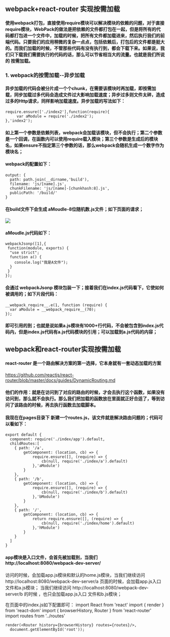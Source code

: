 ## webpack+react-router 实现按需加载
#### 使用webpack打包，直接使用require模块可以解决模块的依赖的问题，对于直接require模块，WebPack的做法是把依赖的文件都打包在一起，但是将所有的代码都打包进一个文件中，加载的时候，把所有文件都加载进来，然后执行我们的前端代码。只要我们的应用稍微的复杂一点点，包括依赖后，打包后的文件都是挺大的。而我们加载的时候，不管那些代码有没有执行到，都会下载下来。如果说，我们只下载我们需要执行的代码的话，那么可以节省相当大的流量。也就是我们所说的 按需加载。
### 1. webpack的按需加载--异步加载
#### 异步加载的代码会被分片成一个个chunk，在需要该模块时再加载，即按需加载，同步加载过多代码会造成文件过大影响加载速度；异步过多则文件太碎，造成过多的Http请求，同样影响加载速度。异步加载的写法如下：
    require.ensure(['./index2'],function(require){
         var aModule = require('./index2');
    },'index2');
#### 如上第一个参数是依赖列表，webpack会加载该模块，但不会执行；第二个参数是一个回调，在函数内可以使用require载入模块；第三个参数是生成后的模块名，如果ensure不指定第三个参数的话，那么webpack会随机生成一个数字作为模块名；
#### webpack的配置如下：
    output: {
      path: path.join(__dirname,'build'),
      filename: 'js/[name].js',
      chunkFilename: 'js/[name]-[chunkhash:8].js',
      publicPath: '/build/'
    }
#### 在build文件下会生成 aMoudle-8位随机数.js文件；如下页面的请求；
#### <img src="http://images2015.cnblogs.com/blog/561794/201607/561794-20160716230123951-457901832.png"/>
#### aMoudle.js代码如下：
    webpackJsonp([1],{
     function(module, exports) {
      "use strict";
      function a() {
        console.log("我是A文件");
      }
     }
    });
#### 会通过 webpackJsonp 模块包装一下；接着我们在index.js代码看下，它使如何被调用的；如下片段代码：
    __webpack_require__.e(1, function (require) {
      var aModule = __webpack_require__(70);
    });
#### 即可引用的到；也就是说如果a.js模块有1000+行代码，不会被包含到index.js代码内，但是index.js代码有a.js代码模块的引用；可以加载到a.js代码的内容；

## webpack和react-router实现按需加载
#### react-router 是一个路由解决方案的第一选择，它本身就有一套动态加载的方案
https://github.com/reactjs/react-router/blob/master/docs/guides/DynamicRouting.md 
#### 他们的作用：就是在访问到了对应的路由的时候，才会去执行这个函数，如果没有访问到，那么就不会执行。那么我们把加载的函数放在里面就正好合适了，等到访问了该路由的时候，再去执行函数去加载脚本。
#### 我现在在pages目录下 新建一个routes.js，该文件就是解决路由问题的；代码可以看如下：
    export default {
      component: require('./index/app').default,
      childRoutes:[
        { path: '/a',
            getComponent: (location, cb) => {
                require.ensure([], (require) => {
                    cb(null, require('./index/a').default)
                },'aModule')
            }
        },
        { path: '/b',
            getComponent: (location, cb) => {
                require.ensure([], (require) => {
                    cb(null, require('./index/b').default)
                },'bModule')
            }
        },
        { path: '/',
            getComponent: (location, cb) => {
                return require.ensure([], (require) => {
                    cb(null, require('./index/home').default)
                },'hModule')
            }
        }
      ]
    }
#### app模块是入口文件，会首先被加载到，当我们 http://localhost:8080/webpack-dev-server/
访问的时候，会加载app.js模块和默认的home.js模块，当我们继续访问
http://localhost:8080/webpack-dev-server/a 页面的时候，会加载app.js入口文件和a.js模块；
当我们继续访问 http://localhost:8080/webpack-dev-server/b 的时候 ，也只会加载app.js入口
文件和b.js模块；

在页面中的index.js如下配置即可：
    import React from 'react'
    import { render } from 'react-dom'
    import { browserHistory, Router } from 'react-router'
    import routes from '../routes'

    render(<Router history={browserHistory} routes={routes}/>, 
      document.getElementById('root'));



